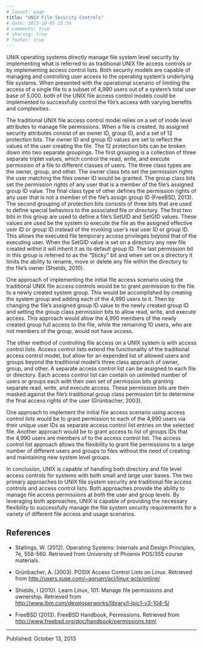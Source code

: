 ```yaml
---
# layout: page
title: "UNIX File Security Controls"
# date: 2013-10-05 21:54
# comments: true
# sharing: true
# footer: true
---
```


<!-- # UNIX File Security Controls -->

UNIX operating systems directly manage file system level security by implementing what is referred to as traditional UNIX file access controls or by implementing access control lists.  Both security models are capable of managing and controlling user access to the operating system’s underlying file systems.  When presented with the operational scenario of limiting the access of a single file to a subset of 4,990 users out of a system’s total user base of 5,000, both of the UNIX file access control models could be implemented to successfully control the file’s access with varying benefits and complexities.

The traditional UNIX file access control model relies on a set of inode level attributes to manage file permissions.  When a file is created, its assigned security attributes consist of an owner ID, group ID, and a set of 12 protection bits.  The owner ID and group ID values are set to reflect the values of the user creating the file.  The 12 protection bits can be broken down into two separate groupings.  The first grouping is a collection of three separate triplet values, which control the read, write, and execute permission of a file to different classes of users.  The three class types are the owner, group, and other.  The owner class bits set the permission rights the user matching the files owner ID would be granted.  The group class bits set the permission rights of any user that is a member of the file’s assigned group ID value.  The final class type of other defines the permission rights of any user that is not a member of the file’s assign group ID (FreeBSD, 2013).   The second grouping of protection bits consists of three bits that are used to define special behaviors to the associated file or directory.  The first two bits in this group are used to define a file’s SetUID and SetGID values.  These values are used be the system to execute the file as the assigned effective user ID or group ID instead of the invoking user’s real user ID or group ID.  This allows the executed file temporary access privileges beyond that of the executing user.  When the SetGID value is set on a directory any new file created within it will inherit it as its default group ID.  The last permission bit in this group is referred to as the “Sticky” bit and when set on a directory it limits the ability to rename, move or delete any file within the directory to the file’s owner (Shields, 2010).

One approach of implementing the initial file access scenario using the traditional UNIX file access controls would be to grant permission to the file to a newly created system group.  This would be accomplished by creating the system group and adding each of the 4,990 users to it.  Then by changing the file’s assigned group ID value to the newly created group ID and setting the group class permission bits to allow read, write, and execute access.  This approach would allow the 4,990 members of the newly created group full access to the file, while the remaining 10 users, who are not members of the group, would not have access.

The other method of controlling file access on a UNIX system is with access control lists.  Access control lists extend the functionality of the traditional access control model, but allow for an expended list of allowed users and groups beyond the traditional model’s three class approach of owner, group, and other.  A separate access control list can be assigned to each file or directory.  Each access control list can contain on unlimited number of users or groups each with their own set of permission bits granting separate read, write, and execute access.  These permission bits are then masked against the file’s traditional group class permission bit to determine the final access rights of the user (Grünbacher, 2003).

One approach to implement the initial file access scenario using access control lists would be to grant permission to each of the 4,990 users via their unique user IDs as separate access control list entries on the selected file.  Another approach would be to grant access to list of groups IDs that the 4,990 users are members of to the access control list.  The access control list approach allows the flexibility to grant file permissions to a large number of different users and groups to files without the need of creating and maintaining new system level groups.

In conclusion, UNIX is capable of handling both directory and file level access controls for systems with both small and large user bases.  The two primary approaches to UNIX file system security are traditional file access controls and access control lists.  Both approaches provide the ability to manage file access permissions at both the user and group levels.  By leveraging both approaches, UNIX is capable of providing the necessary flexibility to successfully manage the file system security requirements for a variety of different file access and usage scenarios.


## References

* Stallings, W. (2012).  Operating Systems: Internals and Design Principles, 7e, 558-560.  Retrieved from University of Phoenix POS/355 course materials.

* Grünbacher, A. (2003).  POSIX Access Control Lists on Linux.  Retrieved from http://users.suse.com/~agruen/acl/linux-acls/online/

* Shields, I (2010).  Learn Linux, 101: Manage file permissions and ownership.  Retrieved from http://www.ibm.com/developerworks/library/l-lpic1-v3-104-5/

* FreeBSD (2013).  FreeBSD Handbook, Permissions.  Retrieved from http://www.freebsd.org/doc/handbook/permissions.html

- - -

Published: October 13, 2013
